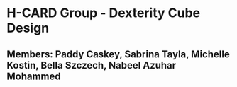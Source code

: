 # H-CARD Group - Dexterity Cube Design
## Members: Paddy Caskey, Sabrina Tayla, Michelle Kostin, Bella Szczech, Nabeel Azuhar Mohammed

